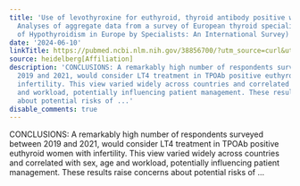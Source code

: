 ```yaml
---
title: 'Use of levothyroxine for euthyroid, thyroid antibody positive women with infertility:
  Analyses of aggregate data from a survey of European thyroid specialists (Treatment
  of Hypothyroidism in Europe by Specialists: An International Survey)'
date: '2024-06-10'
linkTitle: https://pubmed.ncbi.nlm.nih.gov/38856700/?utm_source=curl&utm_medium=rss&utm_campaign=pubmed-2&utm_content=1FakS-2QOkCT8HsMOQP1bCRQ4YzyumYOmxmF0moLsQ3dFB1E9V&fc=20220326224207&ff=20240610182540&v=2.18.0.post9+e462414
source: heidelberg[Affiliation]
description: 'CONCLUSIONS: A remarkably high number of respondents surveyed between
  2019 and 2021, would consider LT4 treatment in TPOAb positive euthyroid women with
  infertility. This view varied widely across countries and correlated with sex, age
  and workload, potentially influencing patient management. These results raise concerns
  about potential risks of ...'
disable_comments: true
---
```

CONCLUSIONS: A remarkably high number of respondents surveyed between 2019 and 2021, would consider LT4 treatment in TPOAb positive euthyroid women with infertility. This view varied widely across countries and correlated with sex, age and workload, potentially influencing patient management. These results raise concerns about potential risks of ...